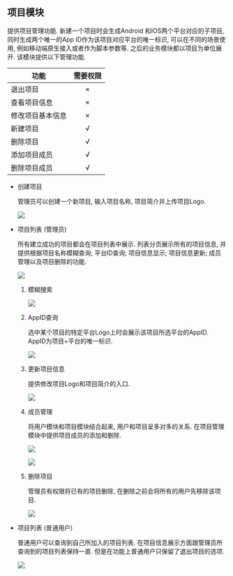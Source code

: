 项目模块
---

提供项目管理功能. 新建一个项目时会生成Android 和IOS两个平台对应的子项目, 同时生成两个唯一的App ID作为该项目对应平台的唯一标识, 可以在不同的场景使用, 例如移动端原生接入或者作为脚本参数等. 之后的业务模块都以项目为单位展开. 该模块提供以下管理功能.

| 功能 | 需要权限 |
| --- | :---: |
| 退出项目 | × |
| 查看项目信息 | × |
| 修改项目基本信息 | × |
| 新建项目 | √ |
| 删除项目 | √ |
| 添加项目成员 | √ |
| 删除项目成员 | √ |

* 创建项目

	管理员可以创建一个新项目, 输入项目名称, 项目简介并上传项目Logo.

	![](http://od9tun44g.bkt.clouddn.com/demeter/project_manager_create_project.png)
	
* 项目列表 (管理员)

	所有建立成功的项目都会在项目列表中展示. 列表分页展示所有的项目信息, 并提供根据项目名称模糊查询; 平台ID查询; 项目信息显示; 项目信息更新; 成员管理以及项目删除的功能.

	![](http://od9tun44g.bkt.clouddn.com/demeter/project_manager_project_list.png)
	
	1. 模糊搜索

		![](http://od9tun44g.bkt.clouddn.com/demeter/project_manager_list_search.png)
		
	2. AppID查询

		选中某个项目的特定平台Logo上时会展示该项目所选平台的AppID. AppID为项目+平台的唯一标识. 

		![](http://od9tun44g.bkt.clouddn.com/demeter/project_manager_list_platform_id.png)
		
	3. 更新项目信息

		提供修改项目Logo和项目简介的入口.
		
		![](http://od9tun44g.bkt.clouddn.com/demeter/project_manager_list_update_info.png)
		
	4. 成员管理

		将用户模块和项目模块结合起来, 用户和项目呈多对多的关系. 在项目管理模块中提供项目成员的添加和删除.
		
		![](http://od9tun44g.bkt.clouddn.com/demeter/project_manager_add_member.png)
		
		![](http://od9tun44g.bkt.clouddn.com/demeter/project_manager_delete_member.png)
		
	5. 删除项目

		管理员有权限将已有的项目删除, 在删除之前会将所有的用户先移除该项目.
		
		![](http://od9tun44g.bkt.clouddn.com/demeter/project_manager_delete_project.png)

* 项目列表 (普通用户)

	普通用户可以查询到自己所加入的项目列表. 在项目信息展示方面跟管理员所查询到的项目列表保持一直. 但是在功能上普通用户只保留了退出项目的选项.
	
	![](http://od9tun44g.bkt.clouddn.com/demeter/project_manager_joined_project.png)
